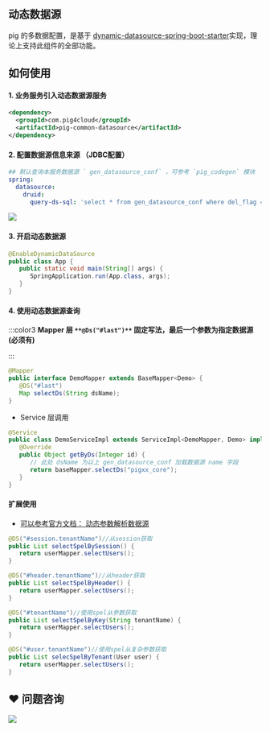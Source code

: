 ## 动态数据源


pig 的多数据配置，是基于 [dynamic-datasource-spring-boot-starter](https://github.com/baomidou/dynamic-datasource-spring-boot-starter/wiki)实现，理论上支持此组件的全部功能。



## 如何使用


#### 1. 业务服务引入动态数据源服务


```xml
<dependency>
  <groupId>com.pig4cloud</groupId>
  <artifactId>pig-common-datasource</artifactId>
</dependency>
```



#### 2. 配置数据源信息来源 （JDBC配置）


```yaml
## 默认查询本服务数据源 ` gen_datasource_conf` ，可参考 `pig_codegen` 模块
spring:
  datasource:
    druid:
      query-ds-sql: 'select * from gen_datasource_conf where del_flag = 0'
```



![](https://cdn.nlark.com/yuque/0/2020/png/283679/1599315066287-0a240b69-3494-476e-8892-0f4abba9ff2c.png)



#### 3. 开启动态数据源


```java
@EnableDynamicDataSource
public class App {
   public static void main(String[] args) {
      SpringApplication.run(App.class, args);
   }
}
```



#### 4. 使用动态数据源查询
:::color3
**Mapper 层 **`**@Ds("#last")**`** 固定写法，最后一个参数为指定数据源(必须有)**

:::

```java
@Mapper
public interface DemoMapper extends BaseMapper<Demo> {
   @DS("#last")
   Map selectDs(String dsName);
}
```



+ Service 层调用



```java
@Service
public class DemoServiceImpl extends ServiceImpl<DemoMapper, Demo> implements DemoService {
   @Override
   public Object getByDs(Integer id) {
      // 此处 dsName 为以上 gen_datasource_conf 加载数据源 name 字段
      return baseMapper.selectDs("pigxx_core");
   }
}
```



#### 扩展使用


+ [可以参考官方文档： 动态参数解析数据源](https://github.com/baomidou/dynamic-datasource-spring-boot-starter/wiki/Dynamic-Analysis-DataSource)



```java
@DS("#session.tenantName")//从session获取
public List selectSpelBySession() {
   return userMapper.selectUsers();
}

@DS("#header.tenantName")//从header获取
public List selectSpelByHeader() {
   return userMapper.selectUsers();
}

@DS("#tenantName")//使用spel从参数获取
public List selectSpelByKey(String tenantName) {
   return userMapper.selectUsers();
}

@DS("#user.tenantName")//使用spel从复杂参数获取
public List selecSpelByTenant(User user) {
   return userMapper.selectUsers();
}
```

## ❤  问题咨询
![](https://cdn.nlark.com/yuque/0/2022/gif/283679/1662563973685-c22e9831-db66-42b5-973f-886d25d1e0e7.gif)

